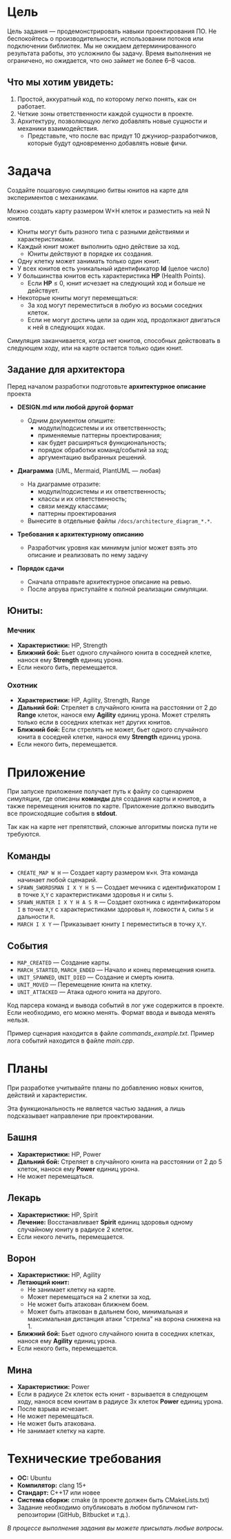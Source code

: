 # Цель

Цель задания — продемонстрировать навыки проектирования ПО. 
Не беспокойтесь о производительности, использовании потоков или подключении библиотек. 
Мы не ожидаем детерминированного результата работы, это усложнило бы задачу.
Время выполнения не ограничено, но ожидается, что оно займет не более 6–8 часов.

## Что мы хотим увидеть:
1. Простой, аккуратный код, по которому легко понять, как он работает.
2. Четкие зоны ответственности каждой сущности в проекте.
3. Архитектуру, позволяющую легко добавлять новые сущности и механики взаимодействия.
    - Представьте, что после вас придут 10 джуниор-разработчиков, которые будут одновременно добавлять новые фичи.

# Задача

Создайте пошаговую симуляцию битвы юнитов на карте для экспериментов с механиками.

Можно создать карту размером W×H клеток и разместить на ней N юнитов.
- Юниты могут быть разного типа с разными действиями и характеристиками.
- Каждый юнит может выполнить одно действие за ход.
    - Юниты действуют в порядке их создания.
- Одну клетку может занимать только один юнит.
- У всех юнитов есть уникальный идентификатор **Id** (целое число) 
- У большинства юнитов есть характеристика **HP** (Health Points).
    - Если **HP** ≤ 0, юнит исчезает на следующий ход и больше не действует.
- Некоторые юниты могут перемещаться:
    - За ход могут переместиться в любую из восьми соседних клеток.
    - Если не могут достичь цели за один ход, продолжают двигаться к ней в следующих ходах.

Симуляция заканчивается, когда нет юнитов, способных действовать в следующем ходу, или на карте остается только один юнит.

## Задание для архитектора

Перед началом разработки подготовьте **архитектурное описание** проекта

- **DESIGN.md или любой другой формат**
  - Одним документом опишите:
    - модули/подсистемы и их ответственность;
    - применяемые паттерны проектирования;
    - как будет расширяться функциональность;
    - порядок обработки команд/событий за ход;
    - аргументацию выбранных решений.

- **Диаграмма** (UML, Mermaid, PlantUML — любая)
  - На диаграмме отразите:
      - модули/подсистемы и их ответственность;
      - классы и их ответственность;
      - связи между классами;
      - паттерны проектирования
  - Вынесите в отдельные файлы `/docs/architecture_diagram_*.*`.

- **Требования к архитектурному описанию**
  - Разработчик уровня как минимум junior может взять это описание и реализовать по нему задачу

- **Порядок сдачи**
  - Сначала отправьте архитектурное описание на ревью.
  - После апрува приступайте к полной реализации симуляции.

## Юниты:

### Мечник
- **Характеристики:** HP, Strength
- **Ближний бой:** Бьет одного случайного юнита в соседней клетке, нанося ему **Strength** единиц урона.
- Если некого бить, перемещается.

### Охотник
- **Характеристики:** HP, Agility, Strength, Range
- **Дальний бой:** Стреляет в случайного юнита на расстоянии от 2 до **Range** клеток, нанося ему **Agility** единиц урона. Может стрелять только если в соседних клетках нет других юнитов.
- **Ближний бой:** Если стрелять не может, бьет одного случайного юнита в соседней клетке, нанося ему **Strength** единиц урона.
- Если некого бить, перемещается.

# Приложение

При запуске приложение получает путь к файлу со сценарием симуляции, где описаны **команды** для создания карты и юнитов, а также перемещения юнитов по карте. 
Приложение должно выводить все происходящие события в **stdout**.

Так как на карте нет препятствий, сложные алгоритмы поиска пути не требуются.

## Команды

- `CREATE_MAP W H` — Создает карту размером `W`×`H`. Эта команда начинает любой сценарий.
- `SPAWN_SWORDSMAN I X Y H S` — Создает мечника с идентификатором `I` в точке `X`,`Y` с характеристиками здоровья `H` и силы `S`.
- `SPAWN_HUNTER I X Y H A S R` — Создает охотника с идентификатором `I` в точке `X`,`Y` с характеристиками здоровья `H`, ловкости `A`, силы `S` и дальности `R`.
- `MARCH I X Y` — Приказывает юниту `I` переместиться в точку `X`,`Y`.

## События

- `MAP_CREATED` — Создание карты.
- `MARCH_STARTED`, `MARCH_ENDED` — Начало и конец перемещения юнита.
- `UNIT_SPAWNED`, `UNIT_DIED` — Создание и смерть юнита.
- `UNIT_MOVED` — Перемещение юнита на клетку.
- `UNIT_ATTACKED` — Атака одного юнита на другого.

Код парсера команд и вывода событий в лог уже содержится в проекте. Если необходимо, его можно менять. Формат ввода и вывода менять нельзя.

Пример сценария находится в файле _commands_example.txt_. Пример лога событий находится в файле _main.cpp_.

# Планы

При разработке учитывайте планы по добавлению новых юнитов, действий и характеристик. 

Эта функциональность не является частью задания, а лишь подсказывает направление при проектировании.

## Башня

- **Характеристики:** HP, Power
- **Дальний бой:** Стреляет в случайного юнита на расстоянии от 2 до 5 клеток, нанося ему **Power** единиц урона.
- Не может перемещаться.

## Лекарь

- **Характеристики:** HP, Spirit
- **Лечение:** Восстанавливает **Spirit** единиц здоровья одному случайному юниту в радиусе 2 клеток.
- Если некого лечить, перемещается.

## Ворон

- **Характеристики:** HP, Agility
- **Летающий юнит:**
    - Не занимает клетку на карте.
    - Может перемещаться на 2 клетки за ход.
    - Не может быть атакован ближнем боем.
    - Может быть атакован в дальнем бою, минимальная и максимальная дистанция атаки "стрелка" на ворона снижена на 1.
- **Ближний бой:** Бьет одного случайного юнита в соседних клетках, нанося ему **Agility** единиц урона.
- Если некого бить, перемещается.

## Мина

- **Характеристики:** Power
- Если в радиусе 2х клеток есть юнит - взрывается в следующем ходу, нанося всем юнитам в радиусе 3х клеток **Power** единиц урона.
- После взрыва исчезает.
- Не может перемещаться.
- Не может быть атакована.
- Не занимает клетку на карте.

# Технические требования

- **ОС:** Ubuntu
- **Компилятор:** clang 15+
- **Стандарт:** C++17 или новее
- **Система сборки:** cmake (в проекте должен быть CMakeLists.txt)
- Задание необходимо опубликовать в любом публичном гит-репозитории (GitHub, Bitbucket и т.д.).

_В процессе выполнения задания вы можете присылать любые вопросы._